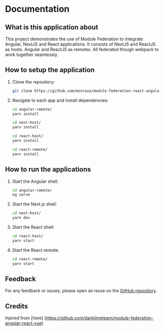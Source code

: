 # Documentation

## What is this application about

This project demonstrates the use of Module Federation to integrate Angular, NextJS and React applications. It consists of NextJS and ReactJS as hosts. Angular and ReactJS as remotes. All federated though webpack to work together seamlessly.

## How to setup the application

1. Clone the repository:
    ```sh
    git clone https://github.com/monraza/module-federation-react-angular.git
    ```
2. Navigate to each app and install dependencies:
    ```sh
    cd angular-remote/
    yarn install

    cd next-host/
    yarn install

    cd react-host/
    yarn install

    cd react-remote/
    yarn install
    ```

## How to run the applications

1. Start the Angular shell:
    ```sh
    cd angular-remote/
    ng serve
    ```

2. Start the Next.js shell:
    ```sh
    cd next-host/
    yarn dev
    ```

3. Start the React shell:
    ```sh
    cd react-host/
    yarn start

4. Start the React remote:
    ```sh
    cd react-remote/
    yarn start

    ```

## Feedback

For any feedback or issues, please open an issue on the [GitHub repository](https://github.com/your-repo/module-federation-angular-react/issues).


## Credits

Inpired from [here] (https://github.com/darklimeteam/module-federation-angular-react-vue)
